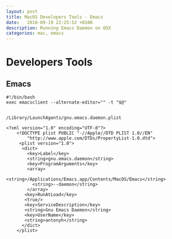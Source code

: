 ```yaml
---
layout: post
title: MacOS Developers Tools - Emacs
date:   2018-09-19 22:25:52 +0100
description: Running Emacs Daemon on OSX
categories: mac, emacs
---
```

Developers Tools
================

Emacs
-----

    #!/bin/bash
    exec emacsclient --alternate-editor="" -t "$@"


    /Library/LaunchAgents/gnu.emacs.daemon.plist 

    <?xml version="1.0" encoding="UTF-8"?>
        <!DOCTYPE plist PUBLIC "-//Apple//DTD PLIST 1.0//EN"
            "http://www.apple.com/DTDs/PropertyList-1.0.dtd"> 
         <plist version="1.0">
          <dict> 
            <key>Label</key>
            <string>gnu.emacs.daemon</string>
            <key>ProgramArguments</key>
            <array>
              <string>/Applications/Emacs.app/Contents/MacOS/Emacs</string>
              <string>--daemon</string>
            </array>
           <key>RunAtLoad</key>
           <true/>
           <key>ServiceDescription</key>
           <string>Gnu Emacs Daemon</string>
           <key>UserName</key>
           <string>antonyh</string>
          </dict>
        </plist>
